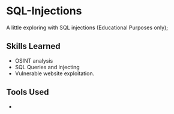 # SQL-Injections
A little exploring with SQL injections (Educational Purposes only);

## Skills Learned
  - OSINT analysis
  - SQL Queries and injecting
  - Vulnerable website exploitation.

## Tools Used
  - 
